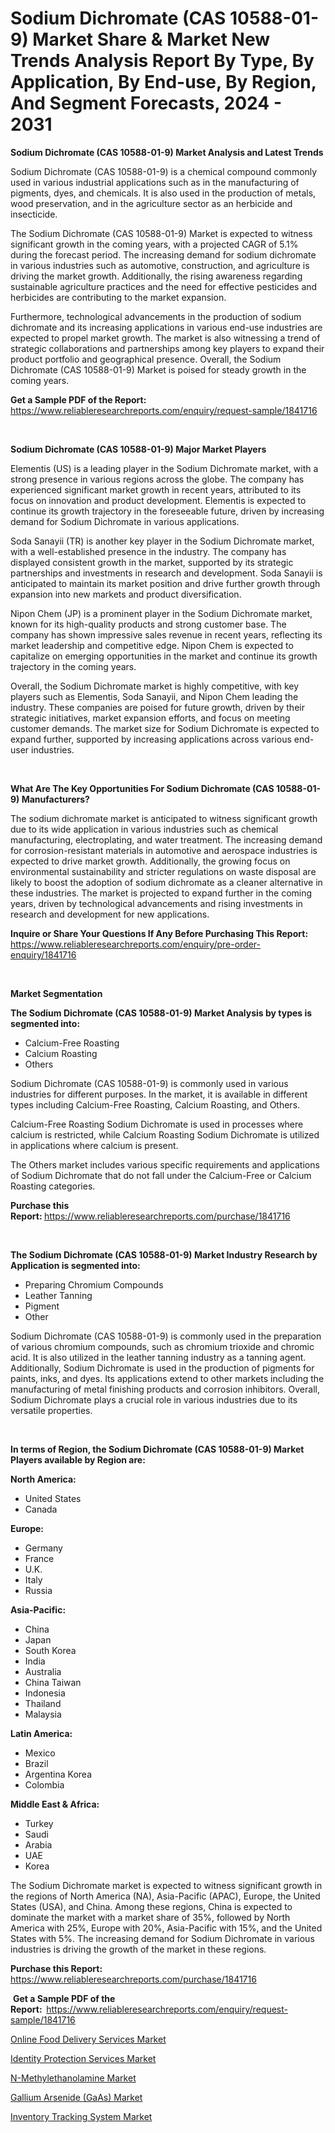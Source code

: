 <p><h1>Sodium Dichromate (CAS 10588-01-9) Market Share & Market New Trends Analysis Report By Type, By Application, By End-use, By Region, And Segment Forecasts, 2024 - 2031</h1></p><p><strong>Sodium Dichromate (CAS 10588-01-9) Market Analysis and Latest Trends</strong></p>
<p><p>Sodium Dichromate (CAS 10588-01-9) is a chemical compound commonly used in various industrial applications such as in the manufacturing of pigments, dyes, and chemicals. It is also used in the production of metals, wood preservation, and in the agriculture sector as an herbicide and insecticide.</p><p>The Sodium Dichromate (CAS 10588-01-9) Market is expected to witness significant growth in the coming years, with a projected CAGR of 5.1% during the forecast period. The increasing demand for sodium dichromate in various industries such as automotive, construction, and agriculture is driving the market growth. Additionally, the rising awareness regarding sustainable agriculture practices and the need for effective pesticides and herbicides are contributing to the market expansion.</p><p>Furthermore, technological advancements in the production of sodium dichromate and its increasing applications in various end-use industries are expected to propel market growth. The market is also witnessing a trend of strategic collaborations and partnerships among key players to expand their product portfolio and geographical presence. Overall, the Sodium Dichromate (CAS 10588-01-9) Market is poised for steady growth in the coming years.</p></p>
<p><strong>Get a Sample PDF of the Report:&nbsp;</strong> <a href="https://www.reliableresearchreports.com/enquiry/request-sample/1841716">https://www.reliableresearchreports.com/enquiry/request-sample/1841716</a></p>
<p>&nbsp;</p>
<p><strong>Sodium Dichromate (CAS 10588-01-9) Major Market Players</strong></p>
<p><p>Elementis (US) is a leading player in the Sodium Dichromate market, with a strong presence in various regions across the globe. The company has experienced significant market growth in recent years, attributed to its focus on innovation and product development. Elementis is expected to continue its growth trajectory in the foreseeable future, driven by increasing demand for Sodium Dichromate in various applications.</p><p>Soda Sanayii (TR) is another key player in the Sodium Dichromate market, with a well-established presence in the industry. The company has displayed consistent growth in the market, supported by its strategic partnerships and investments in research and development. Soda Sanayii is anticipated to maintain its market position and drive further growth through expansion into new markets and product diversification.</p><p>Nipon Chem (JP) is a prominent player in the Sodium Dichromate market, known for its high-quality products and strong customer base. The company has shown impressive sales revenue in recent years, reflecting its market leadership and competitive edge. Nipon Chem is expected to capitalize on emerging opportunities in the market and continue its growth trajectory in the coming years.</p><p>Overall, the Sodium Dichromate market is highly competitive, with key players such as Elementis, Soda Sanayii, and Nipon Chem leading the industry. These companies are poised for future growth, driven by their strategic initiatives, market expansion efforts, and focus on meeting customer demands. The market size for Sodium Dichromate is expected to expand further, supported by increasing applications across various end-user industries.</p></p>
<p>&nbsp;</p>
<p><strong>What Are The Key Opportunities For Sodium Dichromate (CAS 10588-01-9) Manufacturers?</strong></p>
<p><p>The sodium dichromate market is anticipated to witness significant growth due to its wide application in various industries such as chemical manufacturing, electroplating, and water treatment. The increasing demand for corrosion-resistant materials in automotive and aerospace industries is expected to drive market growth. Additionally, the growing focus on environmental sustainability and stricter regulations on waste disposal are likely to boost the adoption of sodium dichromate as a cleaner alternative in these industries. The market is projected to expand further in the coming years, driven by technological advancements and rising investments in research and development for new applications.</p></p>
<p><strong>Inquire or Share Your Questions If Any Before Purchasing This Report:</strong> <a href="https://www.reliableresearchreports.com/enquiry/pre-order-enquiry/1841716">https://www.reliableresearchreports.com/enquiry/pre-order-enquiry/1841716</a></p>
<p>&nbsp;</p>
<p><strong>Market Segmentation</strong></p>
<p><strong>The Sodium Dichromate (CAS 10588-01-9) Market Analysis by types is segmented into:</strong></p>
<p><ul><li>Calcium-Free Roasting</li><li>Calcium Roasting</li><li>Others</li></ul></p>
<p><p>Sodium Dichromate (CAS 10588-01-9) is commonly used in various industries for different purposes. In the market, it is available in different types including Calcium-Free Roasting, Calcium Roasting, and Others. </p><p>Calcium-Free Roasting Sodium Dichromate is used in processes where calcium is restricted, while Calcium Roasting Sodium Dichromate is utilized in applications where calcium is present. </p><p>The Others market includes various specific requirements and applications of Sodium Dichromate that do not fall under the Calcium-Free or Calcium Roasting categories.</p></p>
<p><strong>Purchase this Report:&nbsp;</strong><a href="https://www.reliableresearchreports.com/purchase/1841716">https://www.reliableresearchreports.com/purchase/1841716</a></p>
<p>&nbsp;</p>
<p><strong>The Sodium Dichromate (CAS 10588-01-9) Market Industry Research by Application is segmented into:</strong></p>
<p><ul><li>Preparing Chromium Compounds</li><li>Leather Tanning</li><li>Pigment</li><li>Other</li></ul></p>
<p><p>Sodium Dichromate (CAS 10588-01-9) is commonly used in the preparation of various chromium compounds, such as chromium trioxide and chromic acid. It is also utilized in the leather tanning industry as a tanning agent. Additionally, Sodium Dichromate is used in the production of pigments for paints, inks, and dyes. Its applications extend to other markets including the manufacturing of metal finishing products and corrosion inhibitors. Overall, Sodium Dichromate plays a crucial role in various industries due to its versatile properties.</p></p>
<p>&nbsp;</p>
<p><strong>In terms of Region, the Sodium Dichromate (CAS 10588-01-9) Market Players available by Region are:</strong></p>
<p>
    <p> <strong> North America: </strong>
        <ul>
            <li>United States</li>
            <li>Canada</li>
        </ul>
        </p> 
    <p> <strong> Europe: </strong>
        <ul>
            <li>Germany</li>
            <li>France</li>
            <li>U.K.</li>
            <li>Italy</li>
            <li>Russia</li>
        </ul>
        </p> 
    <p> <strong> Asia-Pacific: </strong>
        <ul>
            <li>China</li>
            <li>Japan</li>
            <li>South Korea</li>
            <li>India</li>
            <li>Australia</li>
            <li>China Taiwan</li>
            <li>Indonesia</li>
            <li>Thailand</li>
            <li>Malaysia</li>
        </ul>
        </p> 
    <p> <strong> Latin America: </strong>
        <ul>
            <li>Mexico</li>
            <li>Brazil</li>
            <li>Argentina Korea</li>
            <li>Colombia</li>
        </ul>
        </p> 
    <p> <strong> Middle East & Africa: </strong>
        <ul>
            <li>Turkey</li>
            <li>Saudi</li>
            <li>Arabia</li>
            <li>UAE</li>
            <li>Korea</li>
        </ul>
    </p>
    </p>
<p><p>The Sodium Dichromate market is expected to witness significant growth in the regions of North America (NA), Asia-Pacific (APAC), Europe, the United States (USA), and China. Among these regions, China is expected to dominate the market with a market share of 35%, followed by North America with 25%, Europe with 20%, Asia-Pacific with 15%, and the United States with 5%. The increasing demand for Sodium Dichromate in various industries is driving the growth of the market in these regions.</p></p>
<p><strong>Purchase this Report: </strong><a href="https://www.reliableresearchreports.com/purchase/1841716">https://www.reliableresearchreports.com/purchase/1841716</a></p>
<p>&nbsp;<strong>Get a Sample PDF of the Report:&nbsp;&nbsp;</strong><a href="https://www.reliableresearchreports.com/enquiry/request-sample/1841716">https://www.reliableresearchreports.com/enquiry/request-sample/1841716</a></p>
<p><strong></strong></p>
<p><p><a href="https://medium.com/@arnisaleka1951/online-food-delivery-services-market-size-and-market-trends-complete-industry-overview-2024-to-119e9a444fb7">Online Food Delivery Services Market</a></p><p><a href="https://medium.com/@arnisaleka1951/decoding-identity-protection-services-market-metrics-market-share-trends-and-growth-patterns-b8600babb220">Identity Protection Services Market</a></p><p><a href="https://github.com/dimitrishawkinswaynenp91rgz/Market-Research-Report-List-1/blob/main/n-methylethanolamine-market.md">N-Methylethanolamine Market</a></p><p><a href="https://github.com/changoleonlaverguenzanoexiste/Market-Research-Report-List-2/blob/main/gallium-arsenide-gaas-market.md">Gallium Arsenide (GaAs) Market</a></p><p><a href="https://medium.com/@dritasmani2022/inventory-tracking-system-market-share-evolution-and-market-growth-trends-2024-2031-2deb879db840">Inventory Tracking System Market</a></p></p>